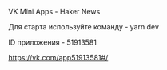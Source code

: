 VK Mini Apps - Haker News

Для старта используйте команду - yarn dev

ID приложения - 51913581

https://vk.com/app51913581#/
